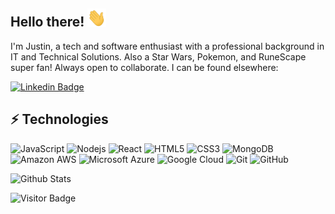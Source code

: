 ## Hello there! <img src="https://github.com/Gahmbit/gahmbit/blob/main/wave.gif?raw=true" width="30">

I'm Justin, a tech and software enthusiast with a professional background in IT and Technical Solutions. Also a Star Wars, Pokemon, and RuneScape super fan! Always open to collaborate. I can be found elsewhere:

[![Linkedin Badge](https://img.shields.io/badge/-gothreau-blue?style=flat-square&logo=Linkedin&logoColor=white&link=https://www.linkedin.com/in/gothreau/)](https://www.linkedin.com/in/gothreau/)

## ⚡ Technologies

![JavaScript](https://img.shields.io/badge/-JavaScript-black?style=flat-square&logo=javascript)
![Nodejs](https://img.shields.io/badge/-Nodejs-black?style=flat-square&logo=Node.js)
![React](https://img.shields.io/badge/-React-black?style=flat-square&logo=react)
![HTML5](https://img.shields.io/badge/-HTML5-E34F26?style=flat-square&logo=html5&logoColor=white)
![CSS3](https://img.shields.io/badge/-CSS3-1572B6?style=flat-square&logo=css3)
![MongoDB](https://img.shields.io/badge/-MongoDB-black?style=flat-square&logo=mongodb)
![Amazon AWS](https://img.shields.io/badge/Amazon%20AWS-232F3E?style=flat-square&logo=amazon-aws)
![Microsoft Azure](https://img.shields.io/badge/Microsoft%20Azure-232F7E?style=flat-square&logo=microsoft-azure)
![Google Cloud](https://img.shields.io/badge/Google%20Cloud-black?style=flat-square&logo=google-cloud)
![Git](https://img.shields.io/badge/-Git-black?style=flat-square&logo=git)
![GitHub](https://img.shields.io/badge/-GitHub-181717?style=flat-square&logo=github)

![Github Stats](https://github-readme-stats.vercel.app/api?username=gahmbit&count_private=true&show_icons=true&include_all_commits=true)

![Visitor Badge](https://visitor-badge.laobi.icu/badge?page_id=gahmbit.gahmbit)
